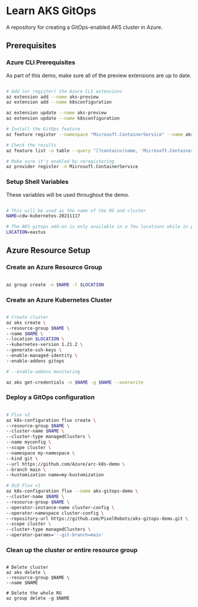 # Learn AKS GitOps

A repository for creating a GitOps-enabled AKS cluster in Azure.

## Prerequisites

### Azure CLI Prerequisites

As part of this demo, make sure all of the preview extensions are up to date.

```bash

# Add (or register) the Azure CLI extensions
az extension add --name aks-preview
az extension add --name k8sconfiguration

az extension update --name aks-preview
az extension update --name k8sconfiguration

# Install the GitOps feature
az feature register --namespace "Microsoft.ContainerService" --name aks-gitops

# Check the results
az feature list -o table --query "[?contains(name, 'Microsoft.ContainerService/aks-gitops')].{Name:name,State:properties.state}"

# Make sure it's enabled by reregistering
az provider register -n Microsoft.ContainerService

```

### Setup Shell Variables

These variables will be used throughout the demo.

```bash

# This will be used as the name of the RG and cluster
NAME=cdw-kubernetes-20211117

# The AKS gitops add-on is only available in a few locations while in preview
LOCATION=eastus

```

## Azure Resource Setup

### Create an Azure Resource Group

```bash

az group create -n $NAME -l $LOCATION

```

### Create an Azure Kubernetes Cluster

```bash

# Create cluster
az aks create \
--resource-group $NAME \
--name $NAME \
--location $LOCATION \
--kubernetes-version 1.21.2 \
--generate-ssh-keys \
--enable-managed-identity \
--enable-addons gitops

# --enable-addons monitoring

az aks get-credentials -n $NAME -g $NAME --overwrite

```

### Deploy a GitOps configuration

```bash

# Flux v2
az k8s-configuration flux create \
--resource-group $NAME \
--cluster-name $NAME \
--cluster-type managedClusters \
--name myconfig \
--scope cluster \
--namespace my-namespace \
--kind git \
--url https://github.com/Azure/arc-k8s-demo \
--branch main \
--kustomization name=my-kustomization

# OLD Flux v1
az k8s-configuration flux --name aks-gitops-demo \
--cluster-name $NAME \
--resource-group $NAME \
--operator-instance-name cluster-config \
--operator-namespace cluster-config \
--repository-url https://github.com/PixelRobots/aks-gitops-demo.git \
--scope cluster \
--cluster-type managedClusters \
--operator-params='--git-branch=main'

```

### Clean up the cluster or entire resource group

```

# Delete cluster
az aks delete \
--resource-group $NAME \
--name $NAME

# Delete the whole RG
az group delete -g $NAME

```
